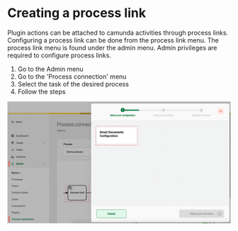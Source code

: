 # Creating a process link

Plugin actions can be attached to camunda activities through process links. Configuring a process link can be done
from the process link menu. The process link menu is found under the admin menu. Admin privileges are required to
configure process links.

1. Go to the Admin menu
2. Go to the 'Process connection' menu
3. Select the task of the desired process
4. Follow the steps

![Using a plugin](img/use-plugin.png)
